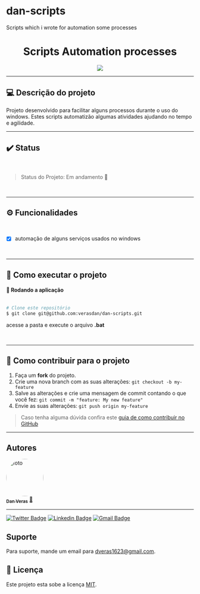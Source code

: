 # dan-scripts
 Scripts which i wrote for automation some processes


<h1 align="center"> Scripts Automation processes </h1>

<p align="center">
  <img src="http://img.shields.io/static/v1?label=STATUS&message=EM%20DESENVOLVIMENTO&color=RED&style=for-the-badge"/>
</p>

---


## 💻 Descrição do projeto

Projeto desenvolvido para facilitar alguns processos durante o uso do windows.
Estes scripts automatizão algumas atividades ajudando no tempo e agilidade.

---
## :heavy_check_mark: Status
<br>

> Status do Projeto: Em andamento :construction:

<br>

---

## ⚙️ Funcionalidades

<br>

- [x] automação de alguns serviços usados no windows 

<br>

---

## 🚀 Como executar o projeto
#### 🎲 Rodando a aplicação
```bash

# Clone este repositório
$ git clone git@github.com:verasdan/dan-scripts.git

```

acesse a pasta e execute o arquivo **.bat**

<br>

---

## 💪 Como contribuir para o projeto

1. Faça um **fork** do projeto.
2. Crie uma nova branch com as suas alterações: `git checkout -b my-feature`
3. Salve as alterações e crie uma mensagem de commit contando o que você fez: `git commit -m "feature: My new feature"`
4. Envie as suas alterações: `git push origin my-feature`
> Caso tenha alguma dúvida confira este [guia de como contribuir no GitHub](./CONTRIBUTING.md)

---

## Autores

<a href="https://github.com/verasdan">
 <img style="border-radius: 50%;" src="https://media.discordapp.net/attachments/891798888594436199/980284436954357780/perfil_dan.jpg?width=406&height=406" width="100px;" alt="foto"/>
 <br />
 <sub><b>Dan Veras</b></sub></a> <a href="https://github.com/veras-dan" title="">🚀</a>
 <br />

---

  [![Twitter Badge](https://img.shields.io/badge/-@veras_dan-1ca0f1?style=flat-square&labelColor=1ca0f1&logo=twitter&logoColor=white&link=https://twitter.com/veras_dan)](https://twitter.com/veras_dan) [![Linkedin Badge](https://img.shields.io/badge/-Danilo_Veras-blue?style=flat-square&logo=Linkedin&logoColor=white&link=https://www.linkedin.com/in/verasdanilo/)](https://www.linkedin.com/in/verasdanilo/) 
  [![Gmail Badge](https://img.shields.io/badge/-dveras1623@gmail.com-FF3333?style=flat-square&logo=gmail&logoColor=white&link=mailto:dveras1623@gmail.com)](mailto:dveras1623@gmail.com)

## Suporte

Para suporte, mande um email para dveras1623@gmail.com.

## 📝 Licença

Este projeto esta sobe a licença [MIT](./LICENSE).